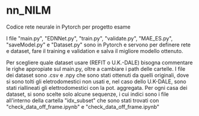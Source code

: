 # nn_NILM
Codice rete neurale in Pytorch per progetto esame

I file "main.py", "EDNNet.py", "train.py", "validate.py", "MAE_ES.py", "saveModel.py" e "Dataset.py" sono in Pytorch e servono per definere rete e dataset, fare il training e validation e salva il migliore modello ottenuto.

Per scegliere quale dataset usare (REFIT o U.K.-DALE) bisogna commentare le righe appropiate sul main.py, oltre a cambiare i path delle cartelle. I file dei dataset sono .csv e .npy che sono stati ottenuti da quelli originali, dove si sono tolti gli eletrodomestici non usati e, nel caso dello U.K-DALE, sono stati riallineati gli elettrodomestici con la pot. aggregata.
Per ogni casa dei dataset, si sono scelte solo alcune sequenze, i cui indici sono i file all'interno della cartella "idx_subset" che sono stati trovati con "check_data_off_frame.ipynb" e "check_data_off_frame.ipynb"
